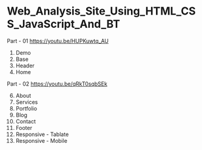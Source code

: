 # Web_Analysis_Site_Using_HTML_CSS_JavaScript_And_BT

Part - 01 https://youtu.be/HUPKuwtq_AU

1. Demo
2. Base
3. Header
4. Home
	
Part - 02 https://youtu.be/qRkT0sqbSEk

6.  About
7.  Services
8.  Portfolio
9.  Blog
10. Contact
11. Footer
12. Responsive - Tablate
13. Responsive - Mobile